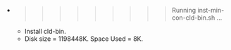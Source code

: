 * >>>>>>>>> Running inst-min-con-cld-bin.sh ...
  * Install cld-bin.
  * Disk size = 1198448K. Space Used = 8K.
